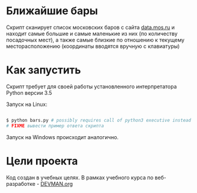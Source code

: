 # Ближайшие бары

Скрипт сканирует список московских баров с сайта [data.mos.ru](https://data.mos.ru/) и находит самые большие и самые маленькие из них (по количеству посадочных мест), а также самые близкие по отношению к текущему месторасположению (координаты вводятся вручную с клавиатуры)

# Как запустить

Скрипт требует для своей работы установленного интерпретатора Python версии 3.5

Запуск на Linux:

```bash

$ python bars.py # possibly requires call of python3 executive instead of just python
# FIXME вывести пример ответа скрипта

```

Запуск на Windows происходит аналогично.

# Цели проекта

Код создан в учебных целях. В рамках учебного курса по веб-разработке - [DEVMAN.org](https://devman.org)

